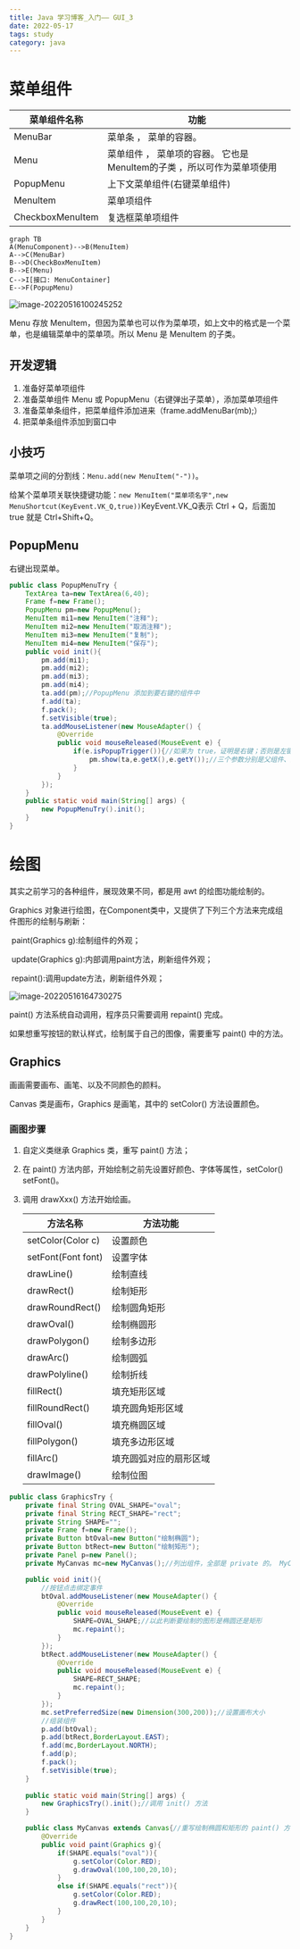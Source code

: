 ```yaml
---
title: Java 学习博客_入门—— GUI_3
date: 2022-05-17
tags: study
category: java
---
```


# 菜单组件

| 菜单组件名称     | 功能                                                         |
| ---------------- | ------------------------------------------------------------ |
| MenuBar          | 菜单条 ， 菜单的容器。                                       |
| Menu             | 菜单组件 ， 菜单项的容器。 它也是Menultem的子类 ，所以可作为菜单项使用 |
| PopupMenu        | 上下文菜单组件(右键菜单组件)                                 |
| Menultem         | 菜单项组件                                                   |
| CheckboxMenuItem | 复选框菜单项组件                                             |

```mermaid
graph TB
A(MenuComponent)-->B(MenuItem)
A-->C(MenuBar)
B-->D(CheckBoxMenuItem)
B-->E(Menu)
C-->I[接口: MenuContainer]
E-->F(PopupMenu)
```

![image-20220516100245252](C:\Users\86138\AppData\Roaming\Typora\typora-user-images\image-20220516100245252.png)

Menu 存放 MenuItem，但因为菜单也可以作为菜单项，如上文中的格式是一个菜单，也是编辑菜单中的菜单项。所以 Menu 是 MenuItem 的子类。

## 开发逻辑

1. 准备好菜单项组件
2. 准备菜单组件 Menu 或 PopupMenu（右键弹出子菜单），添加菜单项组件
3. 准备菜单条组件，把菜单组件添加进来（frame.addMenuBar(mb);）
4. 把菜单条组件添加到窗口中

## 小技巧

菜单项之间的分割线：`Menu.add(new MenuItem("-"))`。

给某个菜单项关联快捷键功能：`new MenuItem("菜单项名字",new MenuShortcut(KeyEvent.VK_Q,true))`KeyEvent.VK_Q表示 Ctrl + Q，后面加 true 就是 Ctrl+Shift+Q。

## PopupMenu

右键出现菜单。

```java
public class PopupMenuTry {
    TextArea ta=new TextArea(6,40);
    Frame f=new Frame();
    PopupMenu pm=new PopupMenu();
    MenuItem mi1=new MenuItem("注释");
    MenuItem mi2=new MenuItem("取消注释");
    MenuItem mi3=new MenuItem("复制");
    MenuItem mi4=new MenuItem("保存");
    public void init(){
        pm.add(mi1);
        pm.add(mi2);
        pm.add(mi3);
        pm.add(mi4);
        ta.add(pm);//PopupMenu 添加到要右键的组件中
        f.add(ta);
        f.pack();
        f.setVisible(true);
        ta.addMouseListener(new MouseAdapter() {
            @Override
            public void mouseReleased(MouseEvent e) {
                if(e.isPopupTrigger()){//如果为 true，证明是右键；否则是左键
                    pm.show(ta,e.getX(),e.getY());//三个参数分别是父组件、菜单出现的横纵坐标，用 getXY() 获取当前位置
                }
            }
        });
    }
    public static void main(String[] args) {
        new PopupMenuTry().init();
    }
}
```

# 绘图

其实之前学习的各种组件，展现效果不同，都是用 awt 的绘图功能绘制的。

Graphics 对象进行绘图，在Component类中，又提供了下列三个方法来完成组件图形的绘制与刷新：

​	paint(Graphics g):绘制组件的外观；

​	update(Graphics g):内部调用paint方法，刷新组件外观；

​	repaint():调用update方法，刷新组件外观；

![image-20220516164730275](C:\Users\86138\AppData\Roaming\Typora\typora-user-images\image-20220516164730275.png)

paint() 方法系统自动调用，程序员只需要调用 repaint() 完成。

如果想重写按钮的默认样式，绘制属于自己的图像，需要重写 paint() 中的方法。

## Graphics

画画需要画布、画笔、以及不同颜色的颜料。

Canvas 类是画布，Graphics 是画笔，其中的 setColor() 方法设置颜色。

### 画图步骤

1. 自定义类继承 Graphics 类，重写 paint() 方法；

2. 在 paint() 方法内部，开始绘制之前先设置好颜色、字体等属性，setColor() setFont()。

3. 调用 drawXxx() 方法开始绘画。

   

   | 方法名称           | 方法功能               |
   | ------------------ | ---------------------- |
   | setColor(Color c)  | 设置颜色               |
   | setFont(Font font) | 设置字体               |
   | drawLine()         | 绘制直线               |
   | drawRect()         | 绘制矩形               |
   | drawRoundRect()    | 绘制圆角矩形           |
   | drawOval()         | 绘制椭圆形             |
   | drawPolygon()      | 绘制多边形             |
   | drawArc()          | 绘制圆弧               |
   | drawPolyline()     | 绘制折线               |
   | fillRect()         | 填充矩形区域           |
   | fillRoundRect()    | 填充圆角矩形区域       |
   | fillOval()         | 填充椭圆区域           |
   | fillPolygon()      | 填充多边形区域         |
   | fillArc()          | 填充圆弧对应的扇形区域 |
   | drawImage()        | 绘制位图               |

```java
public class GraphicsTry {
    private final String OVAL_SHAPE="oval";
    private final String RECT_SHAPE="rect";
    private String SHAPE="";
    private Frame f=new Frame();
    private Button btOval=new Button("绘制椭圆");
    private Button btRect=new Button("绘制矩形");
    private Panel p=new Panel();
    private MyCanvas mc=new MyCanvas();//列出组件，全部是 private 的。 MyCanvas 是继承 Canvas 的类，可以重写 paint() 方法。

    public void init(){
        //按钮点击绑定事件
        btOval.addMouseListener(new MouseAdapter() {
            @Override
            public void mouseReleased(MouseEvent e) {
                SHAPE=OVAL_SHAPE;//以此判断要绘制的图形是椭圆还是矩形
                mc.repaint();
            }
        });
        btRect.addMouseListener(new MouseAdapter() {
            @Override
            public void mouseReleased(MouseEvent e) {
                SHAPE=RECT_SHAPE;
                mc.repaint();
            }
        });
        mc.setPreferredSize(new Dimension(300,200));//设置画布大小
        //组装组件
        p.add(btOval);
        p.add(btRect,BorderLayout.EAST);
        f.add(mc,BorderLayout.NORTH);
        f.add(p);
        f.pack();
        f.setVisible(true);
    }
    
    public static void main(String[] args) {
        new GraphicsTry().init();//调用 init() 方法
    }

    public class MyCanvas extends Canvas{//重写绘制椭圆和矩形的 paint() 方法
        @Override
        public void paint(Graphics g){
            if(SHAPE.equals("oval")){
                g.setColor(Color.RED);
                g.drawOval(100,100,20,10);
            }
            else if(SHAPE.equals("rect")){
                g.setColor(Color.RED);
                g.drawRect(100,100,20,10);
            }
        }
    }
}
```

